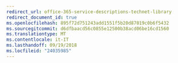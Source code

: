 ```yaml
---
redirect_url: office-365-service-descriptions-technet-library
redirect_document_id: true
ms.openlocfilehash: 895f72d751243add1551f5b20d87019c0b6f5432
ms.sourcegitcommit: d6dfbaacd56c0855e12500b38acd06be16cd1560
ms.translationtype: MT
ms.contentlocale: it-IT
ms.lasthandoff: 09/19/2018
ms.locfileid: "24035985"
---
```

